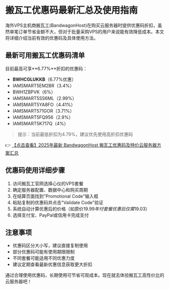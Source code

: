 # 搬瓦工优惠码最新汇总及使用指南

海外VPS主机商搬瓦工(BandwagonHost)在购买云服务器时提供优惠码折扣，虽然单笔订单节省金额不大，但对于批量采购VPS的用户来说能有效降低成本。本文将详细介绍当前有效的优惠码及具体使用方法。

## 最新可用搬瓦工优惠码清单

目前最高可享**6.77%**折扣的优惠码：

- **BWHCGLUKKB**（6.77%优惠）
- IAMSMART5EM2BR（3.4%）
- BWH1ZBPVK（6%）
- IAMSMART5SS6ML（2.99%）
- IAMSMART5YA8FO（4.41%）
- IAMSMART571GOR（3.71%）
- IAMSMART5FQ956（2.9%）
- IAMSMART5K717Q（4%）

> 提示：当前最低折扣为4.79%，建议优先使用高折扣优惠码

👉 [【点击查看】2025年最新 BandwagonHost 搬瓦工优惠码及特价云服务器方案汇总](https://bit.ly/banwagon)

## 优惠码使用详细步骤

1. 访问搬瓦工官网选择心仪的VPS套餐
2. 确定服务器配置、数据中心和购买周期
3. 在结算页面找到"Promotional Code"输入框
4. 粘贴复制的优惠码并点击"Validate Code"验证
5. 系统自动计算优惠后的价格（如原价$19.99年付套餐优惠后仅需$19.03）
6. 选择支付宝、PayPal或信用卡完成支付

## 注意事项

- 优惠码区分大小写，建议直接复制使用
- 部分优惠码可能有使用期限限制
- 不同套餐可能适用不同优惠力度
- 建议定期查看最新优惠信息获取更大折扣

通过合理使用优惠码，长期使用可节省可观成本。现在就去体验搬瓦工高性价比的云服务器吧！